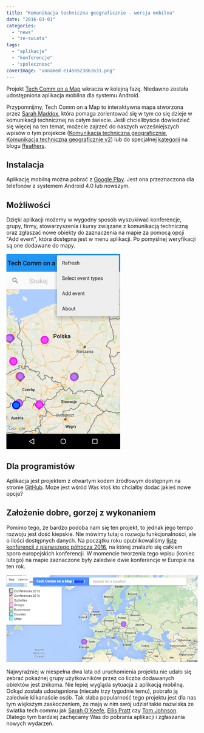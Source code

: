 ```yaml
---
title: "Komunikacja techniczna geograficznie - wersja mobilna"
date: "2016-03-01"
categories: 
  - "news"
  - "ze-swiata"
tags: 
  - "aplikacje"
  - "konferencje"
  - "spolecznosc"
coverImage: "unnamed-e1456523861631.png"
---
```


Projekt [Tech Comm on a Map](http://sarahmaddox.github.io/techcomm-map/) wkracza w kolejną fazę. Niedawno została udostępniona aplikacja mobilna dla systemu Android.

Przypomnijmy, Tech Comm on a Map to interaktywna mapa stworzona przez [Sarah Maddox](http://www.linkedin.com/in/sarahmaddox), która pomaga zorientować się w tym co się dzieje w komunikacji technicznej na całym świecie. Jeśli chcielibyście dowiedzieć się więcej na ten temat, możecie zajrzeć do naszych wcześniejszych wpisów o tym projekcie ([Komunikacja techniczna geograficznie](http://techwriter.pl/komunikacja-techniczna-geograficznie/), [Komunikacja techniczna geograficznie v2](http://techwriter.pl/komunikacja-techniczna-geograficznie-v2/)) lub do specjalnej [kategorii](https://ffeathers.wordpress.com/tech-comm-on-a-map/) na blogu [ffeathers](https://ffeathers.wordpress.com/).

## Instalacja

Aplikację mobilną można pobrać z [Google Play](https://play.google.com/store/apps/details?id=com.techcomm.map.mobile&utm_source=global_co&utm_medium=prtnr&utm_content=Mar2515&utm_campaign=PartBadge&pcampaignid=MKT-Other-global-all-co-prtnr-py-PartBadge-Mar2515-1). Jest ona przeznaczona dla telefonów z systemem Android 4.0 lub nowszym.

## Możliwości

Dzięki aplikacji możemy w wygodny sposób wyszukiwać konferencje, grupy, firmy, stowarzyszenia i kursy związane z komunikacją techniczną oraz zgłaszać nowe obiekty do zaznaczenia na mapie za pomocą opcji "Add event", która dostępna jest w menu aplikacji. Po pomyślnej weryfikacji są one dodawane do mapy.

[![techcommonamapapp](images/techcommonamapapp-e1456521551892.png)](http://techwriter.pl/wp-content/uploads/2016/02/techcommonamapapp-e1456521551892.png)

## Dla programistów

Aplikacja jest projektem z otwartym kodem źródłowym dostępnym na stronie [GitHub](https://github.com/sarahmaddox/techcomm-map-android). Może jest wśród Was ktoś kto chciałby dodać jakieś nowe opcje?

## Założenie dobre, gorzej z wykonaniem

Pomimo tego, że bardzo podoba nam się ten projekt, to jednak jego tempo rozwoju jest dość kiepskie. Nie mówimy tutaj o rozwoju funkcjonalności, ale o ilości dostępnych danych. Na początku roku opublikowaliśmy [listę konferencji z pierwszego półrocza 2016](http://techwriter.pl/konferencje-2016-pierwsze-polrocze/), na której znalazło się całkiem sporo europejskich konferencji. W momencie tworzenia tego wpisu (koniec lutego) na mapie zaznaczone były zaledwie dwie konferencje w Europie na ten rok.

[![conferences2016onamap](images/conferences2016onamap.png)](http://techwriter.pl/wp-content/uploads/2016/02/conferences2016onamap.png)

Najwyraźniej w niespełna dwa lata od uruchomienia projektu nie udało się zebrać pokaźnej grupy użytkowników przez co liczba dodawanych obiektów jest znikoma. Nie lepiej wygląda sytuacja z aplikacją mobilną. Odkąd została udostępniona (niecałe trzy tygodnie temu), pobrało ją zaledwie kilkanaście osób. Tak słaba popularność tego projektu jest dla nas tym większym zaskoczeniem, że mają w nim swój udział takie nazwiska ze światka tech commu jak [Sarah O’Keefe](http://www.scriptorium.com/about/sarah-okeefe/), [Ellis Pratt](http://www.cherryleaf.com/blog/author/ellis/) czy [Tom Johnson](http://idratherbewriting.com/aboutme/). Dlatego tym bardziej zachęcamy Was do pobrania aplikacji i zgłaszania nowych wydarzeń.
